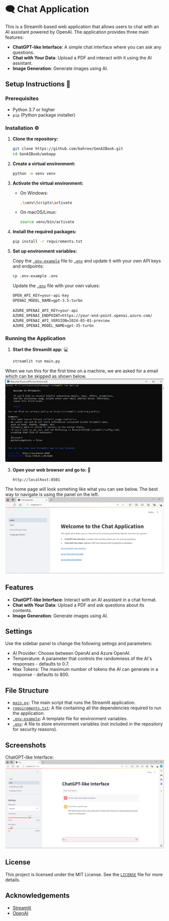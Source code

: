 # 🗨️ Chat Application

This is a Streamlit-based web application that allows users to chat with an AI assistant powered by OpenAI. The application provides three main features:
- **ChatGPT-like Interface**: A simple chat interface where you can ask any questions.
- **Chat with Your Data**: Upload a PDF and interact with it using the AI assistant.
- **Image Generation**: Generate images using AI.

## Setup Instructions 📖

### Prerequisites

- Python 3.7 or higher
- `pip` (Python package installer)

### Installation ⚙️

1. **Clone the repository:**

    ```sh
    git clone https://github.com/bahree/GenAIBook.git
    cd GenAIBook/webapp
    ```

2. **Create a virtual environment:**

    ```sh
    python -m venv venv
    ```

3. **Activate the virtual environment:**

    - On Windows:

        ```sh
        .\venv\Scripts\activate
        ```

    - On macOS/Linux:

        ```sh
        source venv/bin/activate
        ```

4. **Install the required packages:**

    ```sh
    pip install -r requirements.txt
    ```

5. **Set up environment variables:**

    Copy the [`.env-example`](command:_github.copilot.openRelativePath?%5B%7B%22scheme%22%3A%22file%22%2C%22authority%22%3A%22%22%2C%22path%22%3A%22%2FC%3A%2Fsrc%2FBook-GenAI%2FGenAIBook%2Fwebapp%2F.env-example%22%2C%22query%22%3A%22%22%2C%22fragment%22%3A%22%22%7D%5D "c:\src\Book-GenAI\GenAIBook\webapp\.env-example") file to [`.env`](command:_github.copilot.openRelativePath?%5B%7B%22scheme%22%3A%22file%22%2C%22authority%22%3A%22%22%2C%22path%22%3A%22%2FC%3A%2Fsrc%2FBook-GenAI%2FGenAIBook%2F.env%22%2C%22query%22%3A%22%22%2C%22fragment%22%3A%22%22%7D%5D "c:\src\Book-GenAI\GenAIBook\.env") and update it with your own API keys and endpoints:

    ```sh
    cp .env-example .env
    ```

    Update the [`.env`](command:_github.copilot.openRelativePath?%5B%7B%22scheme%22%3A%22file%22%2C%22authority%22%3A%22%22%2C%22path%22%3A%22%2FC%3A%2Fsrc%2FBook-GenAI%2FGenAIBook%2F.env%22%2C%22query%22%3A%22%22%2C%22fragment%22%3A%22%22%7D%5D "c:\src\Book-GenAI\GenAIBook\.env") file with your own values:

    ```env
    OPEN_API_KEY=your-api-key
    OPENAI_MODEL_NAME=gpt-3.5-turbo

    AZURE_OPENAI_API_KEY=your-api
    AZURE_OPENAI_ENDPOINT=https://your-end-point.openai.azure.com/
    AZURE_OPENAI_API_VERSION=2024-05-01-preview
    AZURE_OPENAI_MODEL_NAME=gpt-35-turbo
    ```

### Running the Application

1. **Start the Streamlit app:** 💻

    ```sh
    streamlit run main.py
    ```
When we run this for the first time on a machine, we are asked for a email which can be skipped as shown below.
![](images/webapp_streamlit_start.png)

3. **Open your web browser and go to:** 👏

    ```
    http://localhost:8501
    ```
The home page will look somehing like what you can see below. The best way to navigate is using the panel on the left.
![](images/webapp_streamlit_homepage.png)

## Features

- **ChatGPT-like Interface**: Interact with an AI assistant in a chat format.
- **Chat with Your Data**: Upload a PDF and ask questions about its contents.
- **Image Generation**: Generate images using AI.

## Settings
Use the sidebar panel to change the following setings and parameters:
- AI Provider: Choose between OpenAI and Azure OpenAI.
- Temperature: A parameter that controls the randomness of the AI's responses - defaults to 0.7.
- Max Tokens: The maximum number of tokens the AI can generate in a response - defaults to 800.

## File Structure

- [`main.py`](command:_github.copilot.openRelativePath?%5B%7B%22scheme%22%3A%22file%22%2C%22authority%22%3A%22%22%2C%22path%22%3A%22%2FC%3A%2Fsrc%2FBook-GenAI%2FGenAIBook%2Fwebapp%2Fmain.py%22%2C%22query%22%3A%22%22%2C%22fragment%22%3A%22%22%7D%5D "c:\src\Book-GenAI\GenAIBook\webapp\main.py"): The main script that runs the Streamlit application.
- [`requirements.txt`](command:_github.copilot.openRelativePath?%5B%7B%22scheme%22%3A%22file%22%2C%22authority%22%3A%22%22%2C%22path%22%3A%22%2FC%3A%2Fsrc%2FBook-GenAI%2FGenAIBook%2Frequirements.txt%22%2C%22query%22%3A%22%22%2C%22fragment%22%3A%22%22%7D%5D "c:\src\Book-GenAI\GenAIBook\requirements.txt"): A file containing all the dependencies required to run the application.
- [`.env-example`](command:_github.copilot.openRelativePath?%5B%7B%22scheme%22%3A%22file%22%2C%22authority%22%3A%22%22%2C%22path%22%3A%22%2FC%3A%2Fsrc%2FBook-GenAI%2FGenAIBook%2Fwebapp%2F.env-example%22%2C%22query%22%3A%22%22%2C%22fragment%22%3A%22%22%7D%5D "c:\src\Book-GenAI\GenAIBook\webapp\.env-example"): A template file for environment variables.
- [`.env`](command:_github.copilot.openRelativePath?%5B%7B%22scheme%22%3A%22file%22%2C%22authority%22%3A%22%22%2C%22path%22%3A%22%2FC%3A%2Fsrc%2FBook-GenAI%2FGenAIBook%2F.env%22%2C%22query%22%3A%22%22%2C%22fragment%22%3A%22%22%7D%5D "c:\src\Book-GenAI\GenAIBook\.env"): A file to store environment variables (not included in the repository for security reasons).

## Screenshots

ChatGPT-like Interface:
![](images/webapp_streamlit_chat.png)

## License

This project is licensed under the MIT License. See the [`LICENSE`](command:_github.copilot.openRelativePath?%5B%7B%22scheme%22%3A%22file%22%2C%22authority%22%3A%22%22%2C%22path%22%3A%22%2FC%3A%2Fsrc%2FBook-GenAI%2FGenAIBook%2FLICENSE%22%2C%22query%22%3A%22%22%2C%22fragment%22%3A%22%22%7D%5D "c:\src\Book-GenAI\GenAIBook\LICENSE") file for more details.

## Acknowledgements

- [Streamlit](https://streamlit.io/)
- [OpenAI](https://www.openai.com/)
